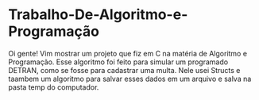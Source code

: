 # Trabalho-De-Algoritmo-e-Programação
Oi gente! Vim mostrar um projeto que fiz em C na matéria de Algoritmo e Programação. Esse algoritmo foi feito para simular um programado DETRAN, como se fosse para cadastrar uma multa. Nele usei Structs e taambem um algoritmo para salvar esses dados em um arquivo e salva na pasta temp do computador.
